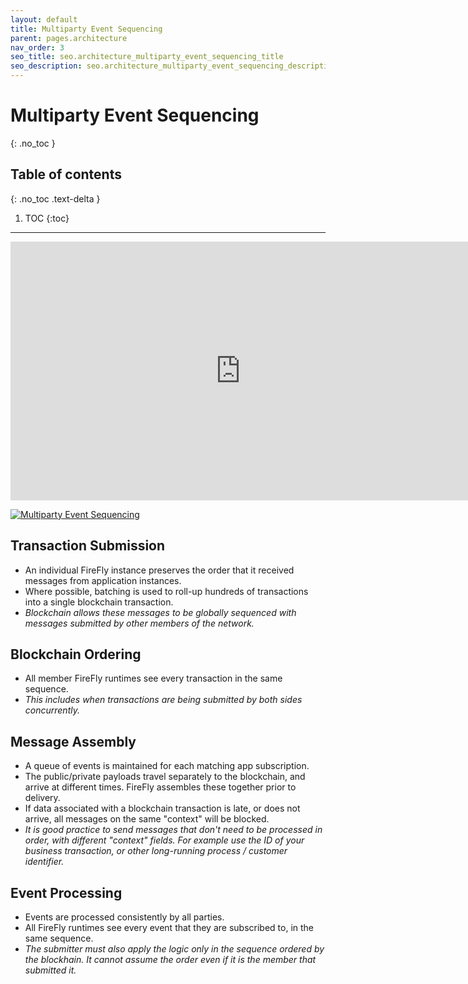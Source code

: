 ```yaml
---
layout: default
title: Multiparty Event Sequencing
parent: pages.architecture
nav_order: 3
seo_title: seo.architecture_multiparty_event_sequencing_title
seo_description: seo.architecture_multiparty_event_sequencing_description
---
```


# Multiparty Event Sequencing
{: .no_toc }

## Table of contents
{: .no_toc .text-delta }

1. TOC
{:toc}

---

<iframe width="736" height="414" src="https://www.youtube.com/embed/bJuu5dMvJ0k" title="YouTube video player" frameborder="0" allow="accelerometer; autoplay; clipboard-write; encrypted-media; gyroscope; picture-in-picture" allowfullscreen></iframe>

[![Multiparty Event Sequencing](../images/global_sequencing.svg "Multiparty Event Sequencing")](../images/global_sequencing.svg)

## Transaction Submission

* An individual FireFly instance preserves the order that it received messages from application instances.
* Where possible, batching is used to roll-up hundreds of transactions into a single blockchain transaction.
* *Blockchain allows these messages to be globally sequenced with messages submitted by other members of the network.*

## Blockchain Ordering

* All member FireFly runtimes see every transaction in the same sequence.
* *This includes when transactions are being submitted by both sides concurrently.*

## Message Assembly

* A queue of events is maintained for each matching app subscription.
* The public/private payloads travel separately to the blockchain, and arrive at different times.  FireFly assembles these together prior to delivery.
* If data associated with a blockchain transaction is late, or does not arrive, all messages on the same "context" will be blocked.
* *It is good practice to send messages that don't need to be processed in order, with different "context" fields.  For example use the ID of your business transaction, or other long-running process / customer identifier.*

## Event Processing 

* Events are processed consistently by all parties.
* All FireFly runtimes see every event that they are subscribed to, in the same sequence.
* *The submitter must also apply the logic only in the sequence ordered by the blockhain.  It cannot assume the order even if it is the member that submitted it.*
